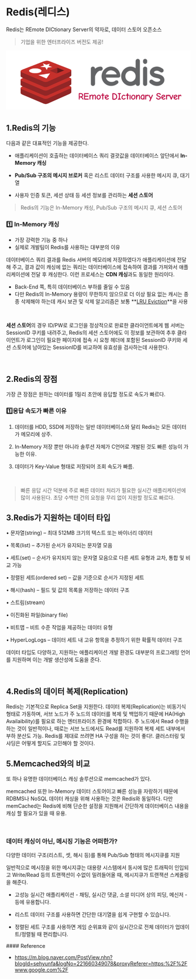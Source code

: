 # Redis(레디스)

Redis는 REmote DICtionary Server의 약자로, 데이터 스토어 오픈소스

> 기업을 위한 엔터프라이즈 버전도 제공!

![img](../.vuepress/public/images/img-redis/redis01.png)  

## 1.Redis의 기능

다음과 같은 대표적인 기능을  제공한다.

- 애플리케이션이 호출하는 데이터베이스 쿼리 결괏값을 데이터베이스 앞단에서 **In-Memory 캐싱**

- **Pub/Sub 구조의 메시지 브로커** 혹은 리스트 데이터 구조를 사용한 메시지 큐, 대기열

- 사용자 인증 토큰, 세션 상태 등 세션 정보를 관리하는 **세션 스토어**

> Redis의 기능은 In-Memory 캐싱, Pub/Sub 구조의 메시지 큐, 세션 스토어

### 1️⃣ In-Memory 캐싱

- 가장 강력한 기능 중 하나
- 실제로 개발팀이 Redis를 사용하는 대부분의 이유

데이터베이스 쿼리 결과를 Redis 서버의 메모리에 저장하였다가 애플리케이션에 전달해 주고, 결과 값이 캐싱에 없는 쿼리는 데이터베이스에 접속하여 결과를 가져와서 애플리케이션에 전달 후 캐싱한다. 이런 프로세스는 **CDN 캐싱**과도 동일한 원리이다.

- Back-End 쪽, 특히 데이터베이스 부하를 줄일 수 있음
- 다만 Redis의 In-Memory 용량이 무한하지 않으므로 더 이상 필요 없는 캐시는 종종 삭제해야 하는데 캐시 보관 및 삭제 알고리즘은 보통 **[LRU Eviction](https://en.wikipedia.org/wiki/Cache_replacement_policies#Least_recently_used_(LRU))**을 사용

​

**세션 스토어**의 경우 ID/PW로 로그인을 정상적으로 완료한 클라이언트에게 웹 서버는 SessionID 쿠키를 내려주고, Redis의 세션 스토어에도 이 정보를 보관하여 추후 클라이언트가 로그인이 필요한 페이지에 접속 시 요청 헤더에 포함된 SessionID 쿠키와 세션 스토어에 남아있는 SessionID를 비교하여 유효성을 검사하는데 사용한다.

​

## 2.Redis의 장점

가장 큰 장점은 원하는 데이터를 1밀리 초안에 응답할 정도로 속도가 빠르다.

### 1️⃣응답 속도가 빠른 이유

1. 데이터를 HDD, SSD에 저장하는 일반 데이터베이스와 달리 Redis는 모든 데이터가 메모리에 상주.

2. In-Memory 저장 뿐만 아니라 솔루션 자체가 C언어로 개발된 것도 빠른 성능이 가능한 이유.

3. 데이터가 Key-Value 형태로 저장되어 조회 속도가 빠름.

​
> 빠른 응답 시간 덕분에 주로 빠른 데이터 처리가 필요한 실시간 애플리케이션에 많이 사용된다. 초당 수백만 건의 요청을 무리 없이 지원할 정도로 빠르다.

## 3.Redis가 지원하는 데이터 타입

• 문자열(string) – 최대 512MB 크기의 텍스트 또는 바이너리 데이터

• 목록(list) – 추가된 순서가 유지되는 문자열 모음

• 세트(set) – 순서가 유지되지 않는 문자열 모음으로 다른 세트 유형과 교차, 통합 및 비교 가능

• 정렬된 세트(ordered set) – 값을 기준으로 순서가 지정된 세트

• 해시(hash) – 필드 및 값의 목록을 저장하는 데이터 구조

• 스트림(stream)

• 이진화된 파일(binary file)

• 비트맵 – 비트 수준 작업을 제공하는 데이터 유형

• HyperLogLogs – 데이터 세트 내 고유 항목을 추정하기 위한 확률적 데이터 구조

데이터 타입도 다양하고, 지원하는 애플리케이션 개발 환경도 대부분의 프로그래밍 언어를 지원하며 이는 개발 생산성에 도움을 준다.

​

## 4.Redis의 데이터 복제(Replication)

Redis는 기본적으로 Replica Set을 지원한다.
데이터 복제(Replication)는 비동기식 형태로 가동하며, 서브 노드가 주 노드의 데이터를 복제 및 백업하기 때문에 HA(High Availaibility)를 필요로 하는 엔터프라이즈 환경에 적합하다.
주 노드에서 Read 수행을 하는 것이 일반적이나, 때로는 서브 노드에서도 Read를 지원하여 복제 세트 내부에서 부하 분산도 가능.
Redis를 제대로 쓰려면 HA 구성을 하는 것이 좋다!. 클러스터링 및 샤딩은 어떻게 할지도 고민해야 할 것이다.

## 5.Memcached와의 비교

또 하나 유명한 데이터베이스 캐싱 솔루션으로 memcached가 있다.

memcached 또한 In-Memory 데이터 스토어이고 빠른 성능을 자랑하기 때문에 RDBMS나 NoSQL 데이터 캐싱을 위해 사용하는 것은 Redis와 동일하다. 다만 memCached는 Redis에 비해 단순한 설정을 지원해서 간단하게 데이터베이스 내용을 캐싱 할 필요가 있을 때 유용.

​

### 데이터 캐싱이 아닌, 메시징 기능은 어떠한가?

다양한 데이터 구조(리스트, 셋, 해시 등)를 통해 Pub/Sub 형태의 메시지큐를 지원

일반적으로 메시징을 위한 메시지큐는 대용량 시스템에서 동시에 많은 트래픽이 인입되고 Write/Read 등의 트랜잭션이 수없이 밀려들어올 때, 메시지큐가 트랜잭션 스케줄링을 해준다.


* 고성능 실시간 애플리케이션 - 채팅, 실시간 댓글, 소셜 미디어 상의 피딩, 메신저 - 등에 유용합니다.

* 리스트 데이터 구조를 사용하면 간단한 대기열을 쉽게 구현할 수 있습니다.

* 정렬된 세트 구조를 사용하면 게임 순위표와 같이 실시간으로​ 전체 데이터가 업데이트/정렬될 때 편리합니다.

​#### Reference

- https://m.blog.naver.com/PostView.nhn?blogId=sehyunfa&logNo=221660349078&proxyReferer=https:%2F%2Fwww.google.com%2F